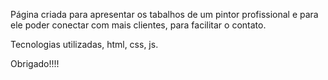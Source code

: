 Página criada para apresentar os tabalhos de um pintor profissional e para ele poder conectar com mais clientes, para facilitar o contato. 

Tecnologias utilizadas, html, css, js. 

Obrigado!!!! 
